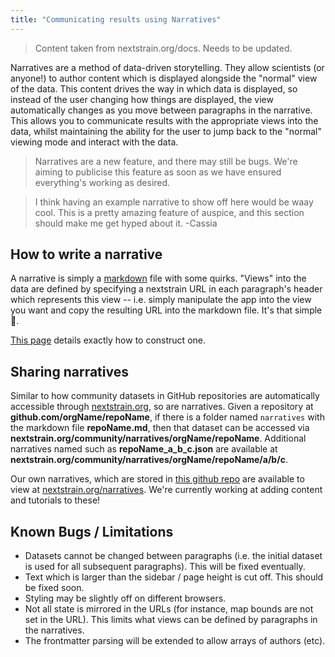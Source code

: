 ```yaml
---
title: "Communicating results using Narratives"
---
```


> Content taken from nextstrain.org/docs. Needs to be updated.

Narratives are a method of data-driven storytelling.
They allow scientists (or anyone!) to author content which is displayed alongside the "normal" view of the data.
This content drives the way in which data is displayed, so instead of the user changing how things are displayed, the view automatically changes as you move between paragraphs in the narrative.
This allows you to communicate results with the appropriate views into the data, whilst maintaining the ability for the user to jump back to the "normal" viewing mode and interact with the data.


> Narratives are a new feature, and there may still be bugs.
We're aiming to publicise this feature as soon as we have ensured everything's working as desired.

> I think having an example narrative to show off here would be waay cool. This is a pretty amazing feature of auspice, and this section should make me get hyped about it. -Cassia

## How to write a narrative
A narrative is simply a [markdown](https://en.wikipedia.org/wiki/Markdown) file with some quirks.
"Views" into the data are defined by specifying a nextstrain URL in each paragraph's header which represents this view -- i.e. simply manipulate the app into the view you want and copy the resulting URL into the markdown file.
It's that simple 🎉.

[This page](how-to-write.md) details exactly how to construct one.



## Sharing narratives

Similar to how community datasets in GitHub repositories are automatically accessible through [nextstrain.org](https://www.nextstrain.org), so are narratives.
Given a repository at **github.com/orgName/repoName**, if there is a folder named `narratives` with the markdown file **repoName.md**, then that dataset can be accessed via **nextstrain.org/community/narratives/orgName/repoName**.
Additional narratives named such as **repoName\_a\_b\_c.json** are available at **nextstrain.org/community/narratives/orgName/repoName/a/b/c**.


Our own narratives, which are stored in [this github repo](https://github.com/nextstrain/narratives) are available to view at [nextstrain.org/narratives](https://www.nextstrain.org/narratives).
We're currently working at adding content and tutorials to these!



## Known Bugs / Limitations
* Datasets cannot be changed between paragraphs (i.e. the initial dataset is used for all subsequent paragraphs).
This will be fixed eventually.
* Text which is larger than the sidebar / page height is cut off.
This should be fixed soon.
* Styling may be slightly off on different browsers.
* Not all state is mirrored in the URLs (for instance, map bounds are not set in the URL).
This limits what views can be defined by paragraphs in the narratives.
* The frontmatter parsing will be extended to allow arrays of authors (etc).
